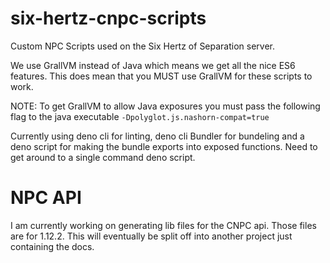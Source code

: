 # six-hertz-cnpc-scripts
Custom NPC Scripts used on the Six Hertz of Separation server.

We use GrallVM instead of Java which means we get all the nice ES6 features. This does mean that you MUST use GrallVM for these scripts to work.

NOTE: To get GrallVM to allow Java exposures you must pass the following flag to the java executable `-Dpolyglot.js.nashorn-compat=true`

Currently using deno cli for linting, deno cli Bundler for bundeling and a deno script for making the bundle exports into exposed functions. Need to get around to a single command deno script.

# NPC API

I am currently working on generating lib files for the CNPC api. Those files are for 1.12.2. This will eventually be split off into another project just containing the docs.
